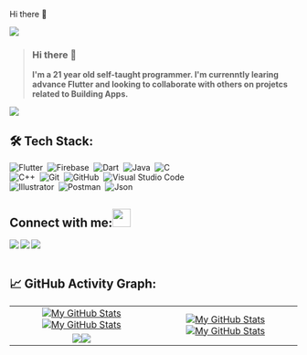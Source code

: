 Hi there 👋

<!-- - 👋 Hi, I’m Mohil Thummar
- 👀 I’m interested in flutter and dart
- 🌱 I’m currently learning advance flutter
- 💞️ I’m looking to collaborate on open source projects
- 📫 How to reach me @sq.mohil@gmail.com -->

![](./Cover/Cover.jpg)

> ### Hi there 👋
> <b>I'm a 21 year old self-taught programmer. I'm currenntly learing advance Flutter and looking to collaborate with others on projetcs related to Building Apps.</b>

![](https://komarev.com/ghpvc/?username=MohilSQr&color=lightgrey)

## 🛠️ Tech Stack:
![Flutter](https://img.shields.io/badge/-Flutter-555?style=flat&logo=Flutter&logoColor=5CC3F0)&nbsp;
![Firebase](https://img.shields.io/badge/-Firebase-555?style=flat&logo=Firebase&logoColor=FFBF00)&nbsp;
![Dart](https://img.shields.io/badge/-Dart-555?style=flat&logo=Dart&logoColor=2BB1EE)&nbsp;
![Java](https://img.shields.io/badge/-Java-555?style=flat&logo=Java&logoColor=FFA518)&nbsp;
![C](https://img.shields.io/badge/-C-555?style=flat&logo=C&logoColor=A8B9CC)&nbsp;\
![C++](https://img.shields.io/badge/-C++-555?style=flat&logo=C%2B%2B&logoColor=fff)&nbsp;
![Git](https://img.shields.io/badge/-Git-555?style=flat&logo=git)&nbsp;
![GitHub](https://img.shields.io/badge/-GitHub-555?style=flat&logo=github)&nbsp;
![Visual Studio Code](https://img.shields.io/badge/-Visual%20Studio%20Code-555?style=flat&logo=visual-studio-code&logoColor=007ACC)&nbsp;\
![Illustrator](https://img.shields.io/badge/-Illustrator-555?style=flat&logo=adobe-illustrator)&nbsp;
![Postman](https://img.shields.io/badge/-Postman-555?style=flat&logo=Postman&logoColor=FF5F1F)&nbsp;
![Json](https://img.shields.io/badge/-Json-555?style=flat&logo=Json)&nbsp;

## Connect with me:<img src="https://github.com/TheDudeThatCode/TheDudeThatCode/blob/master/Assets/Handshake.gif" height="32px">
<a href="https://www.linkedin.com/in/vishwas-kumar-b48817223/" target="blank" >
  <img align="left"  src="https://img.shields.io/badge/-Linkedin-555?style=flat&logo=Linkedin" />
  </a>
  <a href="mailto:vishwaskumar445@gmail.com">
  <img align="left"  src="https://img.shields.io/badge/-Gmail-555?style=flat&logo=Gmail" />
  </a>
  <a href="https://www.instagram.com/_mr__vishwas_/">
    <img align="left"  src="https://img.shields.io/badge/-Instagram-555?style=flat&logo=Instagram" />
  </a>
  <br>
  <br>  
  
## 📈 GitHub Activity Graph:
<table>
    <tr>
        <td align="center"><a href="https://github.com/MohilSQ#gh-light-mode-only"><img src="https://github-readme-stats.vercel.app/api?username=MohilSQ&show_icons=true&theme=default&include_all_commits=true#gh-light-mode-only" alt="My GitHub Stats"/></a><a href="https://github.com/MohilSQ#gh-dark-mode-only"><img src="https://github-readme-stats.vercel.app/api?username=MohilSQ&show_icons=true&theme=tokyonight&include_all_commits=true#gh-dark-mode-only" alt="My GitHub Stats"/></a></td>
        <td rowspan="2" align="center"><a href="https://github.com/MohilSQ#gh-light-mode-only"><img src="https://github-readme-stats.vercel.app/api/top-langs/?username=MohilSQ&theme=default&langs_count=8#gh-light-mode-only" alt="My GitHub Stats"/></a><a href="https://github.com/MohilSQ#gh-dark-mode-only"><img src="https://github-readme-stats.vercel.app/api/top-langs/?username=MohilSQ&theme=tokyonight&langs_count=8#gh-dark-mode-only" alt="My GitHub Stats"/></a></td>
    </tr>
    <tr>
        <td align="center"><a href="https://github.com/MohilSQ#gh-light-mode-only"><img src="https://github-readme-streak-stats.herokuapp.com/?user=MohilSQ&theme=default"/></a><a href="https://github.com/MohilSQ#gh-dark-mode-only"><img src="https://github-readme-streak-stats.herokuapp.com/?user=MohilSQ&theme=tokyonight"/></a></td>
    </tr>
</table>





<!--
**vishwas-kr/vishwas-kr** is a ✨ _special_ ✨ repository because its `README.md` (this file) appears on your GitHub profile.
Here are some ideas to get you started:
- 🔭 I’m currently working on ...
- 🌱 I’m currently learning ...
- 👯 I’m looking to collaborate on ...
- 🤔 I’m looking for help with ...
- 💬 Ask me about ...
- 📫 How to reach me: ...
- 😄 Pronouns: ...
- ⚡ Fun fact: ...
-->

